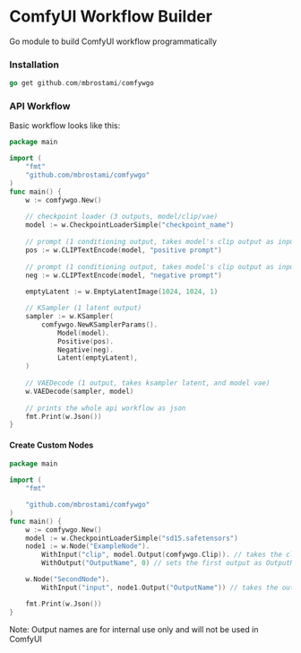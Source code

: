 # ComfyUI Workflow Builder
Go module to build ComfyUI workflow programmatically 

### Installation
```go
go get github.com/mbrostami/comfywgo
```
### API Workflow

Basic workflow looks like this:  
```go
package main

import (
	"fmt"
	"github.com/mbrostami/comfywgo"
)
func main() {
	w := comfywgo.New()
	
	// checkpoint loader (3 outputs, model/clip/vae)
	model := w.CheckpointLoaderSimple("checkpoint_name")
	
	// prompt (1 conditioning output, takes model's clip output as input)
	pos := w.CLIPTextEncode(model, "positive prompt")
	
	// prompt (1 conditioning output, takes model's clip output as input)
	neg := w.CLIPTextEncode(model, "negative prompt")
	
	emptyLatent := w.EmptyLatentImage(1024, 1024, 1)

	// KSampler (1 latent output)
	sampler := w.KSampler(
		comfywgo.NewKSamplerParams().
			Model(model).
			Positive(pos).
			Negative(neg).
			Latent(emptyLatent),
	)
	
	// VAEDecode (1 output, takes ksampler latent, and model vae)
	w.VAEDecode(sampler, model)
	
	// prints the whole api workflow as json
	fmt.Print(w.Json())
}

```

#### Create Custom Nodes
```go
package main

import (
	"fmt"

	"github.com/mbrostami/comfywgo"
)
func main() {
	w := comfywgo.New()
	model := w.CheckpointLoaderSimple("sd15.safetensors")
	node1 := w.Node("ExampleNode").
		WithInput("clip", model.Output(comfywgo.Clip)). // takes the clip output of the loader node
		WithOutput("OutputName", 0) // sets the first output as OutputName

	w.Node("SecondNode").
		WithInput("input", node1.Output("OutputName")) // takes the output (OutputName)

	fmt.Print(w.Json())
}
```
Note: Output names are for internal use only and will not be used in ComfyUI   
